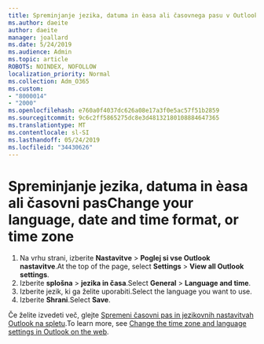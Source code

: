 ```yaml
---
title: Spreminjanje jezika, datuma in èasa ali časovnega pasu v Outlooku na spletu
ms.author: daeite
author: daeite
manager: joallard
ms.date: 5/24/2019
ms.audience: Admin
ms.topic: article
ROBOTS: NOINDEX, NOFOLLOW
localization_priority: Normal
ms.collection: Adm_O365
ms.custom:
- "8000014"
- "2000"
ms.openlocfilehash: e760a0f4037dc626a08e17a3f0e5ac57f51b2859
ms.sourcegitcommit: 9c6c2ff5865275dc8e3d48132180108884647365
ms.translationtype: MT
ms.contentlocale: sl-SI
ms.lasthandoff: 05/24/2019
ms.locfileid: "34430626"
---
```

# <a name="change-your-language-date-and-time-format-or-time-zone"></a><span data-ttu-id="d6b0c-102">Spreminjanje jezika, datuma in èasa ali časovni pas</span><span class="sxs-lookup"><span data-stu-id="d6b0c-102">Change your language, date and time format, or time zone</span></span>

1. <span data-ttu-id="d6b0c-103">Na vrhu strani, izberite **Nastavitve** > **Poglej si vse Outlook nastavitve**.</span><span class="sxs-lookup"><span data-stu-id="d6b0c-103">At the top of the page, select **Settings** > **View all Outlook settings**.</span></span>
2. <span data-ttu-id="d6b0c-104">Izberite **splošna** > **jezika in časa**.</span><span class="sxs-lookup"><span data-stu-id="d6b0c-104">Select **General** > **Language and time**.</span></span>
3. <span data-ttu-id="d6b0c-105">Izberite jezik, ki ga želite uporabiti.</span><span class="sxs-lookup"><span data-stu-id="d6b0c-105">Select the language you want to use.</span></span>
4. <span data-ttu-id="d6b0c-106">Izberite **Shrani**.</span><span class="sxs-lookup"><span data-stu-id="d6b0c-106">Select **Save**.</span></span>

<span data-ttu-id="d6b0c-107">Če želite izvedeti več, glejte [Spremeni časovni pas in jezikovnih nastavitvah Outlook na spletu](https://support.office.com/article/65239869-12e7-4a9d-bca1-76b0ad7ce273).</span><span class="sxs-lookup"><span data-stu-id="d6b0c-107">To learn more, see [Change the time zone and language settings in Outlook on the web](https://support.office.com/article/65239869-12e7-4a9d-bca1-76b0ad7ce273).</span></span>